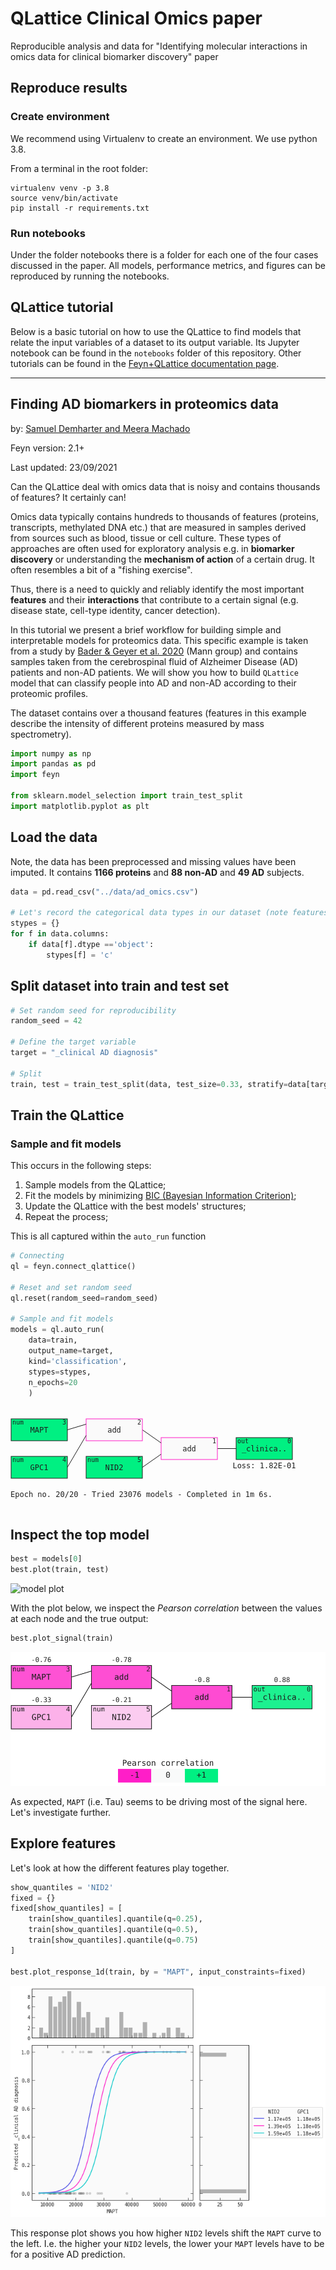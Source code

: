 # QLattice Clinical Omics paper

Reproducible analysis and data for "Identifying molecular interactions in omics data for clinical biomarker discovery"
paper

## Reproduce results

### Create environment
We recommend using Virtualenv to create an environment.
We use python 3.8.

From a terminal in the root folder:

```
virtualenv venv -p 3.8
source venv/bin/activate
pip install -r requirements.txt
```

### Run notebooks

Under the folder notebooks there is a folder for each one of the four cases discussed in the paper.
All models, performance metrics, and figures can be reproduced by running the notebooks.


## QLattice tutorial

Below is a basic tutorial on how to use the QLattice to find models that relate the input variables of a dataset to its output variable. Its Jupyter notebook can be found in the `notebooks` folder of this repository. Other tutorials can be found in the [Feyn+QLattice documentation page](https://docs.abzu.ai/docs/tutorials/python/covid_mrna.html).

---
Finding AD biomarkers in proteomics data
---
<div style='visibility:hidden' id='notebook-meta' data-filetype='.csv' data-notebook='.ipynb'></div>

by: [Samuel Demharter and Meera Machado](https://www.abzu.ai/team)

Feyn version: 2.1+

Last updated: 23/09/2021

Can the QLattice deal with omics data that is noisy and contains thousands of features? It certainly can!

Omics data typically contains hundreds to thousands of features (proteins, transcripts, methylated DNA etc.) that are measured in samples derived from sources such as blood, tissue or cell culture. These types of approaches are often used for exploratory analysis e.g. in **biomarker discovery** or understanding the **mechanism of action** of a certain drug. It often resembles a bit of a "fishing exercise".

Thus, there is a need to quickly and reliably identify the most important **features** and their **interactions** that contribute to a certain signal (e.g. disease state, cell-type identity, cancer detection).

In this tutorial we present a brief workflow for building simple and interpretable models for proteomics data. This specific example is taken from a study by [Bader & Geyer et al. 2020](https://www.embopress.org/doi/full/10.15252/msb.20199356) (Mann group) and contains samples taken from the cerebrospinal fluid of Alzheimer Disease (AD) patients and non-AD patients. We will show you how to build `QLattice` model that can classify people into AD and non-AD according to their proteomic profiles.

The dataset contains over a thousand features (features in this example describe the intensity of different proteins measured by mass spectrometry).


```python
import numpy as np
import pandas as pd
import feyn

from sklearn.model_selection import train_test_split
import matplotlib.pyplot as plt
```

## Load the data
Note, the data has been preprocessed and missing values have been imputed.
It contains **1166 proteins** and **88 non-AD** and **49 AD** subjects.


```python
data = pd.read_csv("../data/ad_omics.csv")

# Let's record the categorical data types in our dataset (note features will be treated as numerical by default).
stypes = {}
for f in data.columns:
    if data[f].dtype =='object':
        stypes[f] = 'c'
```

## Split dataset into train and test set


```python
# Set random seed for reproducibility
random_seed = 42

# Define the target variable
target = "_clinical AD diagnosis"

# Split
train, test = train_test_split(data, test_size=0.33, stratify=data[target], random_state=random_seed)
```

## Train the QLattice

### Sample and fit models

This occurs in the following steps:

1. Sample models from the QLattice;
2. Fit the models by minimizing [BIC (Bayesian Information Criterion)](https://en.wikipedia.org/wiki/Bayesian_information_criterion);
3. Update the QLattice with the best models' structures;
4. Repeat the process;

This is all captured within the `auto_run` function


```python
# Connecting
ql = feyn.connect_qlattice()

# Reset and set random seed
ql.reset(random_seed=random_seed)

# Sample and fit models
models = ql.auto_run(
    data=train,
    output_name=target,
    kind='classification',
    stypes=stypes,
    n_epochs=20
    )
```

<img src="data:image/svg+xml,%3Csvg baseProfile='full' height='160.0' preserveAspectRatio='none' viewBox='0 0 471 160.0' width='471' xmlns='http://www.w3.org/2000/svg' xmlns:ev='http://www.w3.org/2001/xml-events' xmlns:xlink='http://www.w3.org/1999/xlink'%3E%3Cdefs /%3E%3Csvg class='graph' height='155.0' width='471' x='0' y='0'%3E%3Cdefs /%3E%3Ctext fill='%231E1E1E' font-family='monospace' font-size='12' text-anchor='middle' x='406.0' y='99.0'%3ELoss: 1.82E-01%3C/text%3E%3Ctext fill='%231E1E1E' font-family='monospace' font-size='12' text-anchor='start' x='0' y='145.0'%3EEpoch no. 20/20 - Tried 23076 models - Completed in 1m 6s.%3C/text%3E%3Crect class='node' fill='%2300F082' height='35' stroke='%231E1E1E' stroke-width='1' width='90' x='361' y='50.0'%3E%3Ctitle%3E_clinical AD diagnosis
logistic:
w=-4.8638
bias=-1.1859%3C/title%3E%3C/rect%3E%3Ctext fill='%231E1E1E' font-family='monospace' font-size='12' style='pointer-events:none' text-anchor='middle' x='406.0' y='71.5'%3E_clinica..%3C/text%3E%3Ctext fill='%231E1E1E' font-family='monospace' font-size='10' style='pointer-events:none' text-anchor='end' x='449' y='59.0'%3E0%3C/text%3E%3Ctext fill='%231E1E1E' font-family='monospace' font-size='10' style='pointer-events:none' text-anchor='start' x='363' y='59.0'%3Eout%3C/text%3E%3Cline stroke='%231E1E1E' x1='331' x2='361' y1='67.5' y2='67.5' /%3E%3Crect class='node' fill='%23FAFAFA' height='35' stroke='%23FF1EC8' stroke-width='1' width='90' x='241' y='50.0'%3E%3Ctitle%3Eadd%3C/title%3E%3C/rect%3E%3Ctext fill='%231E1E1E' font-family='monospace' font-size='12' style='pointer-events:none' text-anchor='middle' x='286.0' y='71.5'%3Eadd%3C/text%3E%3Ctext fill='%231E1E1E' font-family='monospace' font-size='10' style='pointer-events:none' text-anchor='end' x='329' y='59.0'%3E1%3C/text%3E%3Cline stroke='%231E1E1E' x1='211' x2='241' y1='37.5' y2='58.5' /%3E%3Cline stroke='%231E1E1E' x1='211' x2='241' y1='97.5' y2='76.5' /%3E%3Crect class='node' fill='%23FAFAFA' height='35' stroke='%23FF1EC8' stroke-width='1' width='90' x='121' y='20.0'%3E%3Ctitle%3Eadd%3C/title%3E%3C/rect%3E%3Ctext fill='%231E1E1E' font-family='monospace' font-size='12' style='pointer-events:none' text-anchor='middle' x='166.0' y='41.5'%3Eadd%3C/text%3E%3Ctext fill='%231E1E1E' font-family='monospace' font-size='10' style='pointer-events:none' text-anchor='end' x='209' y='29.0'%3E2%3C/text%3E%3Cline stroke='%231E1E1E' x1='91' x2='121' y1='37.5' y2='28.5' /%3E%3Cline stroke='%231E1E1E' x1='91' x2='121' y1='97.5' y2='46.5' /%3E%3Crect class='node' fill='%2300F082' height='35' stroke='%231E1E1E' stroke-width='1' width='90' x='1' y='20.0'%3E%3Ctitle%3EMAPT
linear:
scale=0.000038
scale offset=24475.827038
w=-2.125441
bias=0.6458%3C/title%3E%3C/rect%3E%3Ctext fill='%231E1E1E' font-family='monospace' font-size='12' style='pointer-events:none' text-anchor='middle' x='46.0' y='41.5'%3EMAPT%3C/text%3E%3Ctext fill='%231E1E1E' font-family='monospace' font-size='10' style='pointer-events:none' text-anchor='end' x='89' y='29.0'%3E3%3C/text%3E%3Ctext fill='%231E1E1E' font-family='monospace' font-size='10' style='pointer-events:none' text-anchor='start' x='3' y='29.0'%3Enum%3C/text%3E%3Crect class='node' fill='%2300F082' height='35' stroke='%231E1E1E' stroke-width='1' width='90' x='1' y='80.0'%3E%3Ctitle%3EGPC1
linear:
scale=0.000013
scale offset=121701.256437
w=-0.724680
bias=0.7295%3C/title%3E%3C/rect%3E%3Ctext fill='%231E1E1E' font-family='monospace' font-size='12' style='pointer-events:none' text-anchor='middle' x='46.0' y='101.5'%3EGPC1%3C/text%3E%3Ctext fill='%231E1E1E' font-family='monospace' font-size='10' style='pointer-events:none' text-anchor='end' x='89' y='89.0'%3E4%3C/text%3E%3Ctext fill='%231E1E1E' font-family='monospace' font-size='10' style='pointer-events:none' text-anchor='start' x='3' y='89.0'%3Enum%3C/text%3E%3Crect class='node' fill='%2300F082' height='35' stroke='%231E1E1E' stroke-width='1' width='90' x='121' y='80.0'%3E%3Ctitle%3ENID2
linear:
scale=0.000013
scale offset=141003.958448
w=0.792789
bias=-1.3965%3C/title%3E%3C/rect%3E%3Ctext fill='%231E1E1E' font-family='monospace' font-size='12' style='pointer-events:none' text-anchor='middle' x='166.0' y='101.5'%3ENID2%3C/text%3E%3Ctext fill='%231E1E1E' font-family='monospace' font-size='10' style='pointer-events:none' text-anchor='end' x='209' y='89.0'%3E5%3C/text%3E%3Ctext fill='%231E1E1E' font-family='monospace' font-size='10' style='pointer-events:none' text-anchor='start' x='123' y='89.0'%3Enum%3C/text%3E%3C/svg%3E%3C/svg%3E" />


## Inspect the top model


```python
best = models[0]
best.plot(train, test)
```

![model plot](QLattice_tutorial_files/model_plot.svg)

With the plot below, we inspect the *Pearson correlation* between the values at each node and the true output:


```python
best.plot_signal(train)
```


![signal](QLattice_tutorial_files/model_signal.svg)



As expected, `MAPT` (i.e. Tau) seems to be driving most of the signal here. Let's investigate further.

## Explore features

Let's look at how the different features play together.


```python
show_quantiles = 'NID2'
fixed = {}
fixed[show_quantiles] = [
    train[show_quantiles].quantile(q=0.25),
    train[show_quantiles].quantile(q=0.5),
    train[show_quantiles].quantile(q=0.75)
]

best.plot_response_1d(train, by = "MAPT", input_constraints=fixed)
```



![png](QLattice_tutorial_files/QLattice_tutorial_17_0.png)



This response plot shows you how higher `NID2` levels shift the `MAPT` curve to the left. I.e. the higher your `NID2` levels, the lower your `MAPT` levels have to be for a positive AD prediction.
